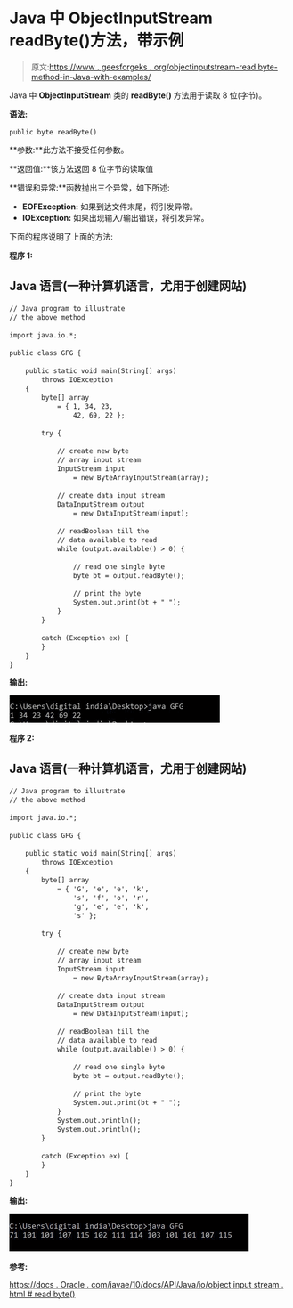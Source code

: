 # Java 中 ObjectInputStream readByte()方法，带示例

> 原文:[https://www . geesforgeks . org/objectinputstream-read byte-method-in-Java-with-examples/](https://www.geeksforgeeks.org/objectinputstream-readbyte-method-in-java-with-examples/)

Java 中 **ObjectInputStream** 类的 **readByte()** 方法用于读取 8 位(字节)。

**语法:**

```
public byte readByte()

```

**参数:**此方法不接受任何参数。

**返回值:**该方法返回 8 位字节的读取值

**错误和异常:**函数抛出三个异常，如下所述:

*   **EOFException:** 如果到达文件末尾，将引发异常。
*   **IOException:** 如果出现输入/输出错误，将引发异常。

下面的程序说明了上面的方法:

**程序 1:**

## Java 语言(一种计算机语言，尤用于创建网站)

```
// Java program to illustrate
// the above method

import java.io.*;

public class GFG {

    public static void main(String[] args)
        throws IOException
    {
        byte[] array
            = { 1, 34, 23,
                42, 69, 22 };

        try {

            // create new byte
            // array input stream
            InputStream input
                = new ByteArrayInputStream(array);

            // create data input stream
            DataInputStream output
                = new DataInputStream(input);

            // readBoolean till the
            // data available to read
            while (output.available() > 0) {

                // read one single byte
                byte bt = output.readByte();

                // print the byte
                System.out.print(bt + " ");
            }
        }

        catch (Exception ex) {
        }
    }
}
```

**输出:**

[![](img/c76d5b60539bca0f4525d440576a5fa7.png)](https://media.geeksforgeeks.org/wp-content/uploads/20200601114559/byte1.JPG)

**程序 2:**

## Java 语言(一种计算机语言，尤用于创建网站)

```
// Java program to illustrate
// the above method

import java.io.*;

public class GFG {

    public static void main(String[] args)
        throws IOException
    {
        byte[] array
            = { 'G', 'e', 'e', 'k',
                's', 'f', 'o', 'r',
                'g', 'e', 'e', 'k',
                's' };

        try {

            // create new byte
            // array input stream
            InputStream input
                = new ByteArrayInputStream(array);

            // create data input stream
            DataInputStream output
                = new DataInputStream(input);

            // readBoolean till the
            // data available to read
            while (output.available() > 0) {

                // read one single byte
                byte bt = output.readByte();

                // print the byte
                System.out.print(bt + " ");
            }
            System.out.println();
            System.out.println();
        }

        catch (Exception ex) {
        }
    }
}
```

**输出:**

[![](img/0a523515205289f150507c7c61b4f524.png)](https://media.geeksforgeeks.org/wp-content/uploads/20200601114559/byte2.JPG)

**参考:**

[https://docs . Oracle . com/javae/10/docs/API/Java/io/object input stream . html # read byte()](https://docs.oracle.com/javase/10/docs/api/java/io/ObjectInputStream.html#readByte())